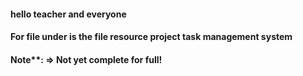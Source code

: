 #### hello teacher and everyone

#### For file under is the file resource project task management system

#### Note\*\*: => Not yet complete for full!
